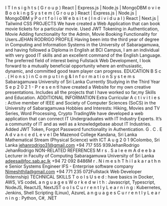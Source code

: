 I T I n s i g h t s ( G r o u p ) React \| Express.js \| Node.js \| MongoDBM o v i e B o o k i n g S y s t e m ( G r o u p ) React \| Express.js \| Node.js \| MongoDBM y P o r t f o l i o W e b s i t e ( I n d i v i d u a l ) React \| Next.js \| Tailwind CSS
PROJECTS
We have created a Web Application that can book movie tickets for a particular movie.
Used JWT Tokening in Authentication, Movie Adding functionality for the Admin, Movie Booking
Functionality for Users.JEHAN RODRIGO
PROFILE
Having been into the third year of degree in Computing and Information Systems in the University
of Sabaragamuwa, and having followed a Diploma in English at BCI Campus, I am an individual with
very good IT skills and an excellent command of the English Language. The preferred field of
interest being Fullstack Web Development, I look forward to a mutually beneficial opportunity
where an enthusiastic, dynamic, and committed good team player can progress.
EDUCATION
B S c . ( H o n s ) i n C o m p u t i n g \& I n f o r m a t i o n S y s t e m s 
Sabaragamuwa University of Sri Lanka
Currently Studying in the Third Year S e p 2 0 2 1 \- P r e s e n tI have created a Website for my own creative presentations.
Includes all the projects that I have worked so far,my Skills and Education.
ADDITIONAL INFORMATION
Extra Curricular A c t i v i t i e s : Active member of IEEE and Society of Computer Sciences (SoCS) in
the University of Sabaragamuwa
Hobbies and Interests: Hiking, Movies and TV Series, Word Processing, Crypto TradingWe have developed a web application that can connect IT Undergraduates with IT Industry
Experts. It’s a community of IT and as well as a knowledgebase about IT Industries.
Added JWT Token, Forgot Password functionality in Authentication.
G . C . E A d v a n c e d L e v e l
De Mazenod College Kandana, Sri Lanka
Mathematical Stream (Physical Science) with ICT A u g 2 0 1 9Colombo, Sri Lanka jehanrodrigo31@gmail.com \+94 717 555 939JehanRodrigo
JehanRodrigo
NON\-RELATED REFERENCES
M r s . S a l e e m A d e e b a
Lecturer in Faculty of Computing 
Sabaragamuwa University of Sri Lanka
adeesa@foc.sab.ac.lk
\+94 72 092 8486M r . N i m e s h T h i l a k a r a t h n e 
Senior Systems Engineer
IFS \- Enterprise software company
Nimeshthila@gmail.com
\+94 771 235 072Fullstack Web Developer (Internship)
TECHNICAL SKILLS
T o o l s U s e d : 
have basics in Docker, AWS, VS codeL a n g u a g e s W o r k e d w i t h : 
Javascript, Typescript, NodeJS, ReactJS,
NextJST o o l s C u r r e n t l y L e a r n i n g :
Kubernetes, Jenkins, Shell Scripting (Linux),
AzureL a n g u a g e s C u r r e n t l y L e a r n i n g : 
Python, C\#, .NET